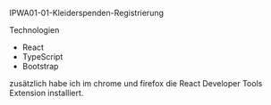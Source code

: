 IPWA01-01-Kleiderspenden-Registrierung

Technologien
- React
- TypeScript
- Bootstrap

zusätzlich habe ich im chrome und firefox die React Developer Tools Extension installiert. 